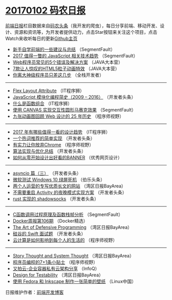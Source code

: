 # [20170102 码农日报](https://github.com/kujian/frontendDaily/blob/master/2017/01/02.md)

[前端日报](http://caibaojian.com/c/news)栏目数据来自[码农头条](http://hao.caibaojian.com/)（我开发的爬虫），每日分享前端、移动开发、设计、资源和资讯等，为开发者提供动力，点击Star按钮来关注这个项目，点击Watch来收听每日的更新[Github主页](https://github.com/kujian/frontendDaily)
* [新手自学前端的一些建议与总结](http://hao.caibaojian.com/20312.html) （SegmentFault）
* [2017 值得一瞥的 JavaScript 相关技术趋势](http://hao.caibaojian.com/20383.html) （SegmentFault）
* [Web程序员常见的5个错误及解决方案](http://hao.caibaojian.com/20379.html) （JAVA大本营）
* [7款让人惊叹的HTML5粒子动画特效](http://hao.caibaojian.com/20298.html) （JAVA大本营）
* [你离大神级程序员只差这几步](http://hao.caibaojian.com/20285.html) （全栈开发者）

***
* [Flex Layout Attribute](http://hao.caibaojian.com/20316.html) （IT程序狮）
* [JavaScript 模块化编程简史（2009 &#8211; 2016）](http://hao.caibaojian.com/20305.html) （开发者头条）
* [什么是函数组合](http://hao.caibaojian.com/20317.html) （IT程序狮）
* [使用 CANVAS 实现交互性圆形马赛克效果](http://hao.caibaojian.com/20382.html) （SegmentFault）
* [九张动画图回顾 Web 设计的 25 年历史](http://hao.caibaojian.com/20388.html) （程序师视野）

***
* [2017 年有哪些值得一看的设计趋势](http://hao.caibaojian.com/20326.html) （IT程序狮）
* [一个热词推荐的简单实现](http://hao.caibaojian.com/20303.html) （开发者头条）
* [有实力让你放弃Chrome](http://hao.caibaojian.com/20387.html) （程序师视野）
* [算法实现与优化总结](http://hao.caibaojian.com/20307.html) （开发者头条）
* [如何从零开始设计出好看的BANNER](http://hao.caibaojian.com/20319.html) （优秀网页设计）

***
* [asyncio 篇（三）](http://hao.caibaojian.com/20309.html) （开发者头条）
* [微软测试 Windows 10 绿屏死机](http://hao.caibaojian.com/20310.html) （伯乐头条）
* [两个人运营的专写优质长文的网站](http://hao.caibaojian.com/20289.html) （湾区日报BayArea）
* [不需要重启 Activity 的夜晚模式实现方案](http://hao.caibaojian.com/20301.html) （开发者头条）
* [rust 实现的 shadowsocks](http://hao.caibaojian.com/20302.html) （开发者头条）

***
* [C函数调用过程原理及函数栈帧分析](http://hao.caibaojian.com/20313.html) （SegmentFault）
* [Docker周报第106期](http://hao.caibaojian.com/20373.html) （Docker精选）
* [The Art of Defensive Programming](http://hao.caibaojian.com/20293.html) （湾区日报BayArea）
* [硅谷的 Swift 面试题](http://hao.caibaojian.com/20304.html) （开发者头条）
* [云计算是如何影响到每个人的生活的](http://hao.caibaojian.com/20315.html) （程序师视野）

***
* [Story Thought and System Thought](http://hao.caibaojian.com/20294.html) （湾区日报BayArea）
* [程序员编程的7+1条小贴士](http://hao.caibaojian.com/20385.html) （程序师视野）
* [又拍云-企业容器私有云架构分享](http://hao.caibaojian.com/20282.html) （InfoQ）
* [Design for Testability](http://hao.caibaojian.com/20295.html) （湾区日报BayArea）
* [使用 Fedora 和 Inkscape 制作一张简单的壁纸](http://hao.caibaojian.com/20296.html) （Linux中国）

日报维护作者：[前端开发博客](http://caibaojian.com/) 